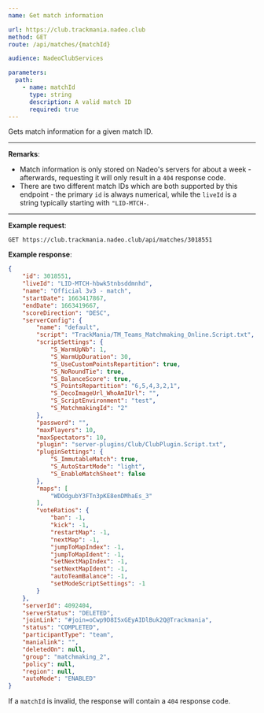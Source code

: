 ```yaml
---
name: Get match information

url: https://club.trackmania.nadeo.club
method: GET
route: /api/matches/{matchId}

audience: NadeoClubServices

parameters:
  path:
    - name: matchId
      type: string
      description: A valid match ID
      required: true
---
```


Gets match information for a given match ID.

---

**Remarks**:
- Match information is only stored on Nadeo's servers for about a week - afterwards, requesting it will only result in a `404` response code.
- There are two different match IDs which are both supported by this endpoint - the primary `id` is always numerical, while the `liveId` is a string typically starting with `"LID-MTCH-`.

---

**Example request**:
```plain
GET https://club.trackmania.nadeo.club/api/matches/3018551
```

**Example response**:
```json
{
    "id": 3018551,
    "liveId": "LID-MTCH-hbwk5tnbsddmnhd",
    "name": "Official 3v3 - match",
    "startDate": 1663417867,
    "endDate": 1663419667,
    "scoreDirection": "DESC",
    "serverConfig": {
        "name": "default",
        "script": "TrackMania/TM_Teams_Matchmaking_Online.Script.txt",
        "scriptSettings": {
            "S_WarmUpNb": 1,
            "S_WarmUpDuration": 30,
            "S_UseCustomPointsRepartition": true,
            "S_NoRoundTie": true,
            "S_BalanceScore": true,
            "S_PointsRepartition": "6,5,4,3,2,1",
            "S_DecoImageUrl_WhoAmIUrl": "",
            "S_ScriptEnvironment": "test",
            "S_MatchmakingId": "2"
        },
        "password": "",
        "maxPlayers": 10,
        "maxSpectators": 10,
        "plugin": "server-plugins/Club/ClubPlugin.Script.txt",
        "pluginSettings": {
            "S_ImmutableMatch": true,
            "S_AutoStartMode": "light",
            "S_EnableMatchSheet": false
        },
        "maps": [
            "WDOdgubY3FTn3pKE8enDMhaEs_3"
        ],
        "voteRatios": {
            "ban": -1,
            "kick": -1,
            "restartMap": -1,
            "nextMap": -1,
            "jumpToMapIndex": -1,
            "jumpToMapIdent": -1,
            "setNextMapIndex": -1,
            "setNextMapIdent": -1,
            "autoTeamBalance": -1,
            "setModeScriptSettings": -1
        }
    },
    "serverId": 4092404,
    "serverStatus": "DELETED",
    "joinLink": "#join=oCwp9D8ISxGEyAIDlBuk2Q@Trackmania",
    "status": "COMPLETED",
    "participantType": "team",
    "manialink": "",
    "deletedOn": null,
    "group": "matchmaking_2",
    "policy": null,
    "region": null,
    "autoMode": "ENABLED"
}
```

If a `matchId` is invalid, the response will contain a `404` response code.
